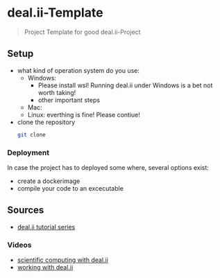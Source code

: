 # deal.ii-Template
> Project Template for good deal.ii-Project

## Setup

- what kind of operation system do you use:
  - Windows: 
    - Please install wsl! Running deal.ii under Windows is a bet not worth taking!
    - other important steps
  - Mac: 
  - Linux: everthing is fine! Please contiue! 
- clone the repository 
  ````bash
  git clone
  ````

### Deployment

In case the project has to deployed some where, several options exist:
- create a dockerimage
- compile your code to an excecutable


## Sources

- [deal.ii tutorial series](https://www.dealii.org/current/doxygen/deal.II/Tutorial.html)

### Videos

- [scientific computing with deal.ii](https://www.math.colostate.edu/~bangerth/videos.html)
- [working with deal.ii](https://www.youtube.com/playlist?list=PLS1lqxOwNjOZ-Zo8oHvh9-xvrudP7mYRp)

